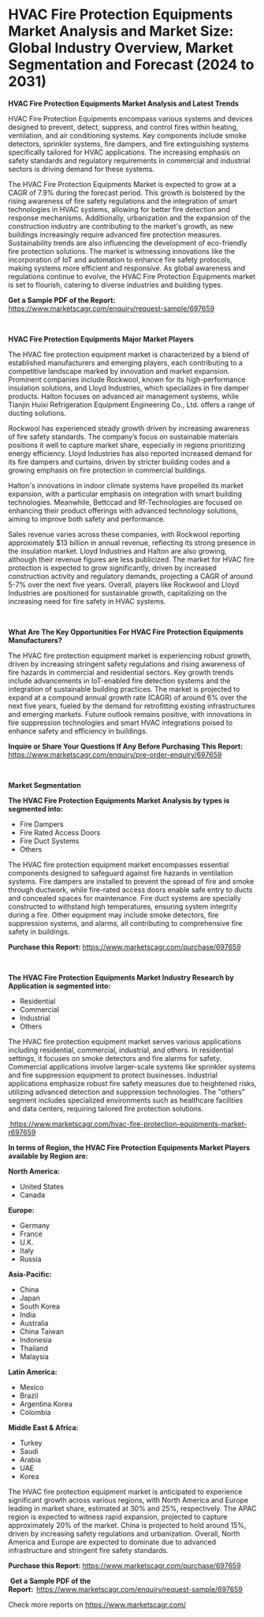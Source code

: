 <p><h1>HVAC Fire Protection Equipments Market Analysis and Market Size: Global Industry Overview, Market Segmentation and Forecast (2024 to 2031)</h1></p><p><strong>HVAC Fire Protection Equipments Market Analysis and Latest Trends</strong></p>
<p><p>HVAC Fire Protection Equipments encompass various systems and devices designed to prevent, detect, suppress, and control fires within heating, ventilation, and air conditioning systems. Key components include smoke detectors, sprinkler systems, fire dampers, and fire extinguishing systems specifically tailored for HVAC applications. The increasing emphasis on safety standards and regulatory requirements in commercial and industrial sectors is driving demand for these systems.</p><p>The HVAC Fire Protection Equipments Market is expected to grow at a CAGR of 7.9% during the forecast period. This growth is bolstered by the rising awareness of fire safety regulations and the integration of smart technologies in HVAC systems, allowing for better fire detection and response mechanisms. Additionally, urbanization and the expansion of the construction industry are contributing to the market's growth, as new buildings increasingly require advanced fire protection measures. Sustainability trends are also influencing the development of eco-friendly fire protection solutions. The market is witnessing innovations like the incorporation of IoT and automation to enhance fire safety protocols, making systems more efficient and responsive. As global awareness and regulations continue to evolve, the HVAC Fire Protection Equipments market is set to flourish, catering to diverse industries and building types.</p></p>
<p><strong>Get a Sample PDF of the Report:&nbsp;</strong> <a href="https://www.marketscagr.com/enquiry/request-sample/697659?utm_campaign=2014&utm_medium=2&utm_source=Github&utm_content=ia&utm_term=27122024&utm_id=hvac-fire-protection-equipments">https://www.marketscagr.com/enquiry/request-sample/697659</a></p>
<p>&nbsp;</p>
<p><strong>HVAC Fire Protection Equipments Major Market Players</strong></p>
<p><p>The HVAC fire protection equipment market is characterized by a blend of established manufacturers and emerging players, each contributing to a competitive landscape marked by innovation and market expansion. Prominent companies include Rockwool, known for its high-performance insulation solutions, and Lloyd Industries, which specializes in fire damper products. Halton focuses on advanced air management systems, while Tianjin Huixi Refrigeration Equipment Engineering Co., Ltd. offers a range of ducting solutions.</p><p>Rockwool has experienced steady growth driven by increasing awareness of fire safety standards. The company’s focus on sustainable materials positions it well to capture market share, especially in regions prioritizing energy efficiency. Lloyd Industries has also reported increased demand for its fire dampers and curtains, driven by stricter building codes and a growing emphasis on fire protection in commercial buildings.</p><p>Halton's innovations in indoor climate systems have propelled its market expansion, with a particular emphasis on integration with smart building technologies. Meanwhile, Bettccad and Rf-Technologies are focused on enhancing their product offerings with advanced technology solutions, aiming to improve both safety and performance.</p><p>Sales revenue varies across these companies, with Rockwool reporting approximately $13 billion in annual revenue, reflecting its strong presence in the insulation market. Lloyd Industries and Halton are also growing, although their revenue figures are less publicized. The market for HVAC fire protection is expected to grow significantly, driven by increased construction activity and regulatory demands, projecting a CAGR of around 5-7% over the next five years. Overall, players like Rockwool and Lloyd Industries are positioned for sustainable growth, capitalizing on the increasing need for fire safety in HVAC systems.</p></p>
<p>&nbsp;</p>
<p><strong>What Are The Key Opportunities For HVAC Fire Protection Equipments Manufacturers?</strong></p>
<p><p>The HVAC fire protection equipment market is experiencing robust growth, driven by increasing stringent safety regulations and rising awareness of fire hazards in commercial and residential sectors. Key growth trends include advancements in IoT-enabled fire detection systems and the integration of sustainable building practices. The market is projected to expand at a compound annual growth rate (CAGR) of around 6% over the next five years, fueled by the demand for retrofitting existing infrastructures and emerging markets. Future outlook remains positive, with innovations in fire suppression technologies and smart HVAC integrations poised to enhance safety and efficiency in buildings.</p></p>
<p><strong>Inquire or Share Your Questions If Any Before Purchasing This Report:</strong> <a href="https://www.marketscagr.com/enquiry/pre-order-enquiry/697659?utm_campaign=2014&utm_medium=2&utm_source=Github&utm_content=ia&utm_term=27122024&utm_id=hvac-fire-protection-equipments">https://www.marketscagr.com/enquiry/pre-order-enquiry/697659</a></p>
<p>&nbsp;</p>
<p><strong>Market Segmentation</strong></p>
<p><strong>The HVAC Fire Protection Equipments Market Analysis by types is segmented into:</strong></p>
<p><ul><li>Fire Dampers</li><li>Fire Rated Access Doors</li><li>Fire Duct Systems</li><li>Others</li></ul></p>
<p><p>The HVAC fire protection equipment market encompasses essential components designed to safeguard against fire hazards in ventilation systems. Fire dampers are installed to prevent the spread of fire and smoke through ductwork, while fire-rated access doors enable safe entry to ducts and concealed spaces for maintenance. Fire duct systems are specially constructed to withstand high temperatures, ensuring system integrity during a fire. Other equipment may include smoke detectors, fire suppression systems, and alarms, all contributing to comprehensive fire safety in buildings.</p></p>
<p><strong>Purchase this Report:&nbsp;</strong><a href="https://www.marketscagr.com/purchase/697659?utm_campaign=2014&utm_medium=2&utm_source=Github&utm_content=ia&utm_term=27122024&utm_id=hvac-fire-protection-equipments">https://www.marketscagr.com/purchase/697659</a></p>
<p>&nbsp;</p>
<p><strong>The HVAC Fire Protection Equipments Market Industry Research by Application is segmented into:</strong></p>
<p><ul><li>Residential</li><li>Commercial</li><li>Industrial</li><li>Others</li></ul></p>
<p><p>The HVAC fire protection equipment market serves various applications including residential, commercial, industrial, and others. In residential settings, it focuses on smoke detectors and fire alarms for safety. Commercial applications involve larger-scale systems like sprinkler systems and fire suppression equipment to protect businesses. Industrial applications emphasize robust fire safety measures due to heightened risks, utilizing advanced detection and suppression technologies. The "others" segment includes specialized environments such as healthcare facilities and data centers, requiring tailored fire protection solutions.</p></p>
<p><a href="https://www.marketscagr.com/hvac-fire-protection-equipments-market-r697659?utm_campaign=2014&utm_medium=2&utm_source=Github&utm_content=ia&utm_term=27122024&utm_id=hvac-fire-protection-equipments">&nbsp;https://www.marketscagr.com/hvac-fire-protection-equipments-market-r697659</a></p>
<p><strong>In terms of Region, the HVAC Fire Protection Equipments Market Players available by Region are:</strong></p>
<p>
    <p> <strong> North America: </strong>
        <ul>
            <li>United States</li>
            <li>Canada</li>
        </ul>
        </p> 
    <p> <strong> Europe: </strong>
        <ul>
            <li>Germany</li>
            <li>France</li>
            <li>U.K.</li>
            <li>Italy</li>
            <li>Russia</li>
        </ul>
        </p> 
    <p> <strong> Asia-Pacific: </strong>
        <ul>
            <li>China</li>
            <li>Japan</li>
            <li>South Korea</li>
            <li>India</li>
            <li>Australia</li>
            <li>China Taiwan</li>
            <li>Indonesia</li>
            <li>Thailand</li>
            <li>Malaysia</li>
        </ul>
        </p> 
    <p> <strong> Latin America: </strong>
        <ul>
            <li>Mexico</li>
            <li>Brazil</li>
            <li>Argentina Korea</li>
            <li>Colombia</li>
        </ul>
        </p> 
    <p> <strong> Middle East & Africa: </strong>
        <ul>
            <li>Turkey</li>
            <li>Saudi</li>
            <li>Arabia</li>
            <li>UAE</li>
            <li>Korea</li>
        </ul>
    </p>
    </p>
<p><p>The HVAC fire protection equipment market is anticipated to experience significant growth across various regions, with North America and Europe leading in market share, estimated at 30% and 25%, respectively. The APAC region is expected to witness rapid expansion, projected to capture approximately 20% of the market. China is projected to hold around 15%, driven by increasing safety regulations and urbanization. Overall, North America and Europe are expected to dominate due to advanced infrastructure and stringent fire safety standards.</p></p>
<p><strong>Purchase this Report: </strong><a href="https://www.marketscagr.com/purchase/697659?utm_campaign=2014&utm_medium=2&utm_source=Github&utm_content=ia&utm_term=27122024&utm_id=hvac-fire-protection-equipments">https://www.marketscagr.com/purchase/697659</a></p>
<p>&nbsp;<strong>Get a Sample PDF of the Report:&nbsp;&nbsp;</strong><a href="https://www.marketscagr.com/enquiry/request-sample/697659?utm_campaign=2014&utm_medium=2&utm_source=Github&utm_content=ia&utm_term=27122024&utm_id=hvac-fire-protection-equipments">https://www.marketscagr.com/enquiry/request-sample/697659</a></p>
<p><strong></strong></p>
<p>Check more reports on <a href="https://www.marketscagr.com/?utm_campaign=2014&utm_medium=2&utm_source=Github&utm_content=ia&utm_term=27122024&utm_id=hvac-fire-protection-equipments">https://www.marketscagr.com/</a></p>